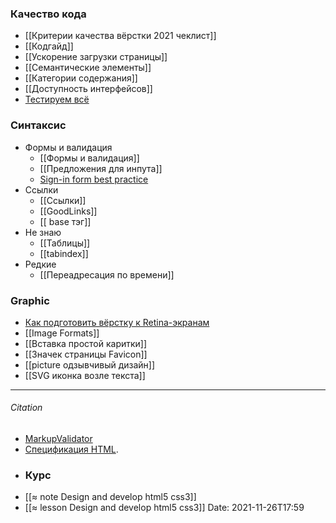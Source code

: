 ### Качество кода
- [[Критерии качества вёрстки 2021 чеклист]]
- [[Кодгайд]]
- [[Ускорение загрузки страницы]]
- [[Семантические  элементы]]
- [[Категории содержания]]
- [[Доступность интерфейсов]]
- [Тестируем всё](http://yoksel.github.io/easy-markup/check-code/)
### Синтаксис
- Формы и валидация
	- [[Формы и валидация]]
	- [[Предложения для инпута]]
	- [Sign-in form best practice](https://www.youtube.com/watch?v=alGcULGtiv8)
- Ссылки
	- [[Ссылки]]	
	- [[GoodLinks]]
	- [[ base тэг]]
- Не знаю
	- [[Таблицы]]
	- [[tabindex]]
- Редкие 
	- [[Переадресация по времени]]
### Graphic
- [Как подготовить вёрстку к Retina-экранам](https://htmlacademy.ru/blog/boost/frontend/retina)
- [[Image Formats]]
- [[Вставка простой каритки]]
- [[Значек страницы Favicon]]
- [[picture одзывчивый дизайн]]
- [[SVG иконка возле текста]]


---
###### Citation
- [MarkupValidator](https://validator.w3.org/)
- [Спецификация HTML](https://www.w3.org/TR/html52/).
- ### Курс
- [[≈  note Design and develop html5 css3]]
- [[≈  lesson Design and develop html5 css3]]
Date: 2021-11-26T17:59


